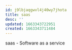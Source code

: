 ```yaml
---
id: j9lbjaqgwvl4j40wy7jhota
title: saas
desc: ''
updated: 1663343722951
created: 1663343711484
---
```


saas - Software as a service